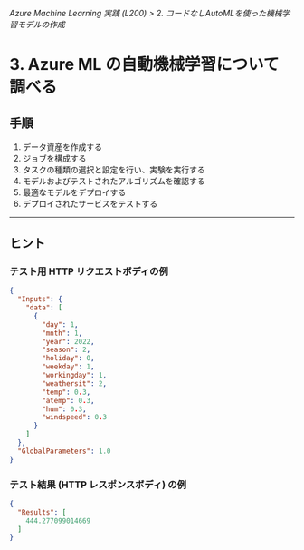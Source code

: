 ###### Azure Machine Learning 実践 (L200) > 2. コードなしAutoMLを使った機械学習モデルの作成

# 3. Azure ML の自動機械学習について調べる

## 手順

1. データ資産を作成する
2. ジョブを構成する
3. タスクの種類の選択と設定を行い、実験を実行する
4. モデルおよびテストされたアルゴリズムを確認する
5. 最適なモデルをデプロイする
6. デプロイされたサービスをテストする


---


## ヒント

### テスト用 HTTP リクエストボディの例

```json
{
  "Inputs": { 
    "data": [
      {
        "day": 1,
        "mnth": 1,   
        "year": 2022,
        "season": 2,
        "holiday": 0,
        "weekday": 1,
        "workingday": 1,
        "weathersit": 2, 
        "temp": 0.3, 
        "atemp": 0.3,
        "hum": 0.3,
        "windspeed": 0.3 
      }
    ]    
  },   
  "GlobalParameters": 1.0
}
```

### テスト結果 (HTTP レスポンスボディ) の例

```json
{
  "Results": [
    444.277099014669
  ]
}
```


